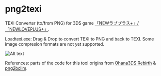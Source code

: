 # png2texi

TEXI Converter (to/from PNG) for 3DS game [「NEWラブプラス+」/「NEWLOVEPLUS+」](http://www.konami.jp/products/newloveplus_plus/).


Loadtexi.exe: Drag & Drop to convert TEXI to PNG and back to TEXI.
Some image compresion formats are not yet supported.


![Alt text](http://i1381.photobucket.com/albums/ah213/LovePlusProject/texi_zpspsd2lj7m.png)


References: parts of the code for this tool origins from [Ohana3DS Rebirth](https://github.com/gdkchan/Ohana3DS-Rebirth) & [png2bclim](https://github.com/kwsch/png2bclim/blob/master/png2bclim/BCLIM.cs).
